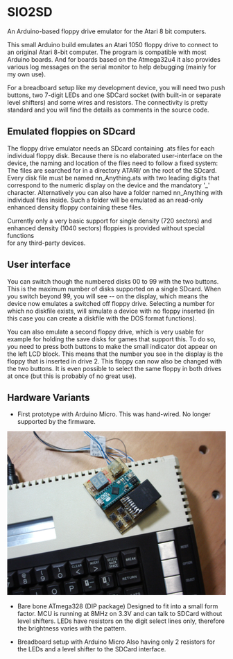 # SIO2SD
An Arduino-based floppy drive emulator for the Atari 8 bit computers.

This small Arduino build emulates an Atari 1050 floppy drive to connect 
to an original Atari 8-bit computer. The program is compatible with 
most Arduino boards. And for boards based on the Atmega32u4 it also provides
various log messages on the serial monitor to help debugging (mainly for my own use).

For a breadboard setup like my development device, you will need two push buttons, 
two 7-digit LEDs and one SDCard socket (with built-in or separate level shifters) and
some wires and resistors. The connectivity is pretty standard and you will find
the details as comments in the source code.

## Emulated floppies on SDcard
The floppy drive emulator needs an SDcard containing .ats files for each individual floppy disk.
Because there is no elaborated user-interface on the device, the naming and location of the files 
need to follow a fixed system: The files are searched for in a directory ATARI/
on the root of the SDcard. Every disk file must be named nn_Anything.ats with two leading digits that correspond to the 
numeric display on the device and the mandatory '_' character. Alternatively you can also
have a folder named nn_Anything with individual files inside. Such a folder will be emulated 
as an read-only enhanced density floppy containing these files.

Currently only a very basic support for single density (720 sectors) 
and enhanced density (1040 sectors) floppies is provided without special functions  
for any third-party devices.


## User interface
You can switch though the numbered disks 00 to 99 with the two buttons. This is the maximum number of disks 
supported on a single SDcard. When you switch beyond 99, you will see -- on the display, which means the device
now emulates a switched off floppy drive. Selecting a number for which no diskfile exists, will simulate 
a device with no floppy inserted (in this case you can create a diskfile with the DOS format functions).

You can also emulate a second floppy drive, which is very usable for example for holding the save disks
for games that support this. To do so, you need to press both buttons to make the small indicator dot appear
on the left LCD block. This means that the number you see in the display is the floppy that is inserted
in drive 2. This floppy can now also be changed with the two buttons. It is even possible to select the same 
floppy in both drives at once (but this is probably of no great use).


## Hardware Variants

* First prototype with Arduino Micro. 
This was hand-wired. No longer supported by the firmware.

![alt text](doc/initialprototype.jpg)

* Bare bone ATmega328 (DIP package)
Designed to fit into a small form factor. MCU is running at 8MHz on 3.3V and can talk to SDCard without level shifters. 
LEDs have resistors on the digit select lines only, therefore the brightness varies with the pattern.


* Breadboard setup with Arduino Micro
Also having only 2 resistors for the LEDs and a level shifter to the SDCard interface.

